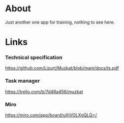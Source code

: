 # About
Just another one app for training, nothing to see here.

# Links

### Technical specification
https://github.com/Lizurt/Muzkat/blob/main/docs/ts.pdf

### Task manager
https://trello.com/b/7d4Ra456/muzkat

### Miro
https://miro.com/app/board/uXjVOLXgQLQ=/

